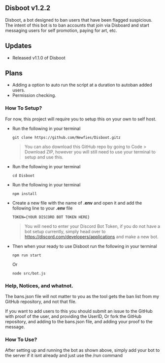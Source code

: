 ## Disboot v1.2.2
 Disboot, a bot designed to ban users that have been flagged suspicious. The intent of this bot is to ban accounts that join via Disboard and start messaging users for self promotion, paying for art, etc.

## Updates
 -  Released v1.1.0 of Disboot

## Plans
 - Adding a option to auto run the script at a duration to autoban added users.
 - Permission checking.

### How To Setup?
 For now, this project will require you to setup this on your own to self host.
 
 -  Run the following in your terminal
    ```
    git clone https://github.com/Newfies/Disboot.gitz
    ```
    > You can also download this GitHub repo by going to Code > Download ZIP, however you will still need to use your terminal to setup and use this.

 -  Run the following in your terminal
    ```
    cd Disboot
    ```
    
 -  Run the following in your terminal
    ```
    npm install
    ```

 -  Create a new file with the name of **.env** and open it and add the following line to your **.env** file
    ```
    TOKEN={YOUR DISCORD BOT TOKEN HERE}
    ```
    > You will need to enter your Discord Bot Token, if you do not have a bot setup currently, simply head over to https://discord.com/developers/applications and make a new bot.

 -  Then when your ready to use Disboot run the following in your terminal
    ```
    npm run start
    ```
    Or
    ```
    node src/bot.js
    ```

### Help, Notices, and whatnot.
 The bans.json file will not matter to you as the tool gets the ban list from my GitHub repository, and not that file.

 If you want to add users to this you should submit an issue to the GitHub with proof of the user, and providing the UserID, Or fork the GitHub repository, and adding to the bans.json file, and adding your proof to the message.

### How To Use?
 After setting up and running the bot as shown above, simply add your bot to the server if it isnt already and just use the /run command